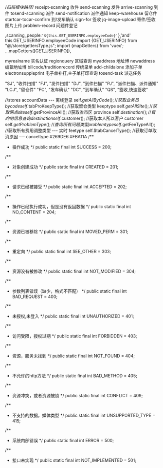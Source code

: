 /*扫描模块路径*/
receipt-scanning  收件
send-scanning 发件
arrive-scanning  到件
tosend-scanning 派件
send-notification 派件通知
keep-warehouse  留仓件
startcar-tocar-confirm 到/发车确认
sign-for  签收
jq-image-upload   寄件/签收图片上传
problem-record    问题件登记


,scanning_people:`'${this.GET_USERINFO.employeeCode}'`},'and'
this.GET_USERINFO.employeeCode
import {GET_USERINFO} from "@/store/gettersType.js";
import {mapGetters} from 'vuex'; 
...mapGetters([GET_USERINFO]),

myrealname 实名认证
regionquery 区域查询
myaddress 地址博
newaddress  编辑地址博
billcode/traditionrecord  传统录单
add-childalone  添加子单
electronsuppleprint  电子单补打,主子单打印查询
tosend-task  派送任务


"SJ", "收件扫描"
"FJ", "发件扫描"
"DJ", "到件扫描"
"PJ", "派件扫描、派件通知"
"LCJ", "留仓件"
"FC", "发车确认"
"DC", "到车确认"
"QS", "签收,快速签收"

//stores
accountData  --- 离线登录
self.$getAllByCode();   // 获取业务员    bycode
self.$tabProKeepType();  //获取留仓类型     keeptype
self.$getAllSite();   //获取网点     site
self.$getProvinceAll();   //获取省市区   province
self.$destination();   //目的地信息查询   destination
self.$customer();   //获取本人所以客户    customer
self.$getProblemType();  //查询所有问题类型    problemtype
self.$getFeeTypeAll();   //获取所有费用调整类型  --- 实时    feetype
self.$tabCancelType();   //获取订单取消原因   --- canceltype
#269DE6
#FBA11A
/**
 * 操作成功
 */
public static final int SUCCESS = 200;

/**
 * 对象创建成功
 */
public static final int CREATED = 201;

/**
 * 请求已经被接受
 */
public static final int ACCEPTED = 202;

/**
 * 操作已经执行成功，但是没有返回数据
 */
public static final int NO_CONTENT = 204;

/**
 * 资源已被移除
 */
public static final int MOVED_PERM = 301;

/**
 * 重定向
 */
public static final int SEE_OTHER = 303;

/**
 * 资源没有被修改
 */
public static final int NOT_MODIFIED = 304;

/**
 * 参数列表错误（缺少，格式不匹配）
 */
public static final int BAD_REQUEST = 400;

/**
 * 未授权,未登入
 */
public static final int UNAUTHORIZED = 401;

/**
 * 访问受限，授权过期
 */
public static final int FORBIDDEN = 403;

/**
 * 资源，服务未找到
 */
public static final int NOT_FOUND = 404;

/**
 * 不允许的http方法
 */
public static final int BAD_METHOD = 405;

/**
 * 资源冲突，或者资源被锁
 */
public static final int CONFLICT = 409;

/**
 * 不支持的数据，媒体类型
 */
public static final int UNSUPPORTED_TYPE = 415;

/**
 * 系统内部错误
 */
public static final int ERROR = 500;

/**
 * 接口未实现
 */
public static final int NOT_IMPLEMENTED = 501;